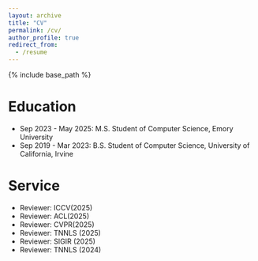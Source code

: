 ```yaml
---
layout: archive
title: "CV"
permalink: /cv/
author_profile: true
redirect_from:
  - /resume
---
```


{% include base_path %}

Education
======
* Sep 2023 - May 2025: M.S. Student of Computer Science, Emory University
* Sep 2019 - Mar 2023: B.S. Student of Computer Science, University of California, Irvine
  
Service
======
* Reviewer: ICCV(2025)
* Reviewer: ACL(2025)
* Reviewer: CVPR(2025)
* Reviewer: TNNLS (2025)
* Reviewer: SIGIR (2025)
* Reviewer: TNNLS (2024)
